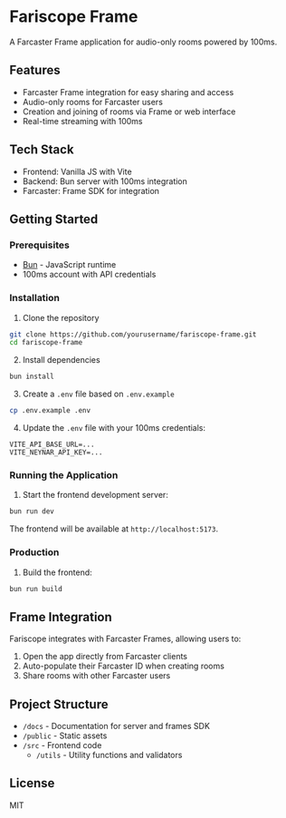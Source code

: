 # Fariscope Frame

A Farcaster Frame application for audio-only rooms powered by 100ms.

## Features

- Farcaster Frame integration for easy sharing and access
- Audio-only rooms for Farcaster users
- Creation and joining of rooms via Frame or web interface
- Real-time streaming with 100ms

## Tech Stack

- Frontend: Vanilla JS with Vite
- Backend: Bun server with 100ms integration
- Farcaster: Frame SDK for integration

## Getting Started

### Prerequisites

- [Bun](https://bun.sh/) - JavaScript runtime
- 100ms account with API credentials

### Installation

1. Clone the repository
```bash
git clone https://github.com/yourusername/fariscope-frame.git
cd fariscope-frame
```

2. Install dependencies
```bash
bun install
```

3. Create a `.env` file based on `.env.example`
```bash
cp .env.example .env
```

4. Update the `.env` file with your 100ms credentials:
```
VITE_API_BASE_URL=...
VITE_NEYNAR_API_KEY=...
```

### Running the Application

1. Start the frontend development server:
```bash
bun run dev
```

The frontend will be available at `http://localhost:5173`.

### Production

1. Build the frontend:
```bash
bun run build
```

## Frame Integration

Fariscope integrates with Farcaster Frames, allowing users to:

1. Open the app directly from Farcaster clients
2. Auto-populate their Farcaster ID when creating rooms
3. Share rooms with other Farcaster users

## Project Structure

- `/docs` - Documentation for server and frames SDK
- `/public` - Static assets
- `/src` - Frontend code
  - `/utils` - Utility functions and validators

## License

MIT